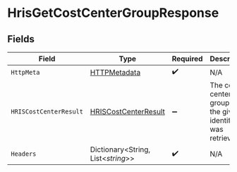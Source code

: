# HrisGetCostCenterGroupResponse


## Fields

| Field                                                                   | Type                                                                    | Required                                                                | Description                                                             |
| ----------------------------------------------------------------------- | ----------------------------------------------------------------------- | ----------------------------------------------------------------------- | ----------------------------------------------------------------------- |
| `HttpMeta`                                                              | [HTTPMetadata](../../Models/Components/HTTPMetadata.md)                 | :heavy_check_mark:                                                      | N/A                                                                     |
| `HRISCostCenterResult`                                                  | [HRISCostCenterResult](../../Models/Components/HRISCostCenterResult.md) | :heavy_minus_sign:                                                      | The cost center group with the given identifier was retrieved.          |
| `Headers`                                                               | Dictionary<String, List<*string*>>                                      | :heavy_check_mark:                                                      | N/A                                                                     |